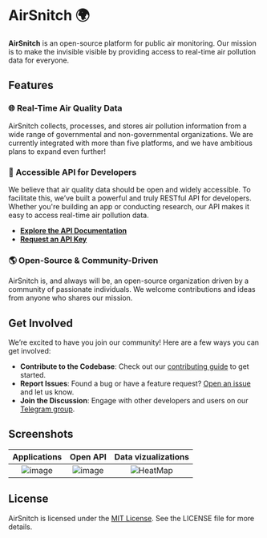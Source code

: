 # AirSnitch 🌍

**AirSnitch** is an open-source platform for public air monitoring. Our mission is to make the invisible visible by providing access to real-time air pollution data for everyone.

## Features

### 🌐 Real-Time Air Quality Data

AirSnitch collects, processes, and stores air pollution information from a wide range of governmental and non-governmental organizations. We are currently integrated with more than five platforms, and we have ambitious plans to expand even further!

### 📡 Accessible API for Developers

We believe that air quality data should be open and widely accessible. To facilitate this, we’ve built a powerful and truly RESTful API for developers. Whether you're building an app or conducting research, our API makes it easy to access real-time air pollution data.

- **[Explore the API Documentation](#)**  
- **[Request an API Key](#)**

### 🌎 Open-Source & Community-Driven

AirSnitch is, and always will be, an open-source organization driven by a community of passionate individuals. We welcome contributions and ideas from anyone who shares our mission.

## Get Involved

We’re excited to have you join our community! Here are a few ways you can get involved:

- **Contribute to the Codebase**: Check out our [contributing guide](#) to get started.
- **Report Issues**: Found a bug or have a feature request? [Open an issue](#) and let us know.
- **Join the Discussion**: Engage with other developers and users on our [Telegram group](#).

## Screenshots

| **Applications**   | **Open API** | **Data vizualizations** |
|:------------------:|:------------:|:-----------------------:|
| ![image](https://github.com/user-attachments/assets/470a747b-2601-406c-8a13-fa87d72694a6)| ![image](https://github.com/user-attachments/assets/87f8ff1a-354f-44f4-a9d0-5db1bdd3f003) | ![HeatMap](https://github.com/user-attachments/assets/19829c62-4116-4ded-beb5-c94f3b175875)  |
                                                                                                             

## License

AirSnitch is licensed under the [MIT License](#). See the LICENSE file for more details.
